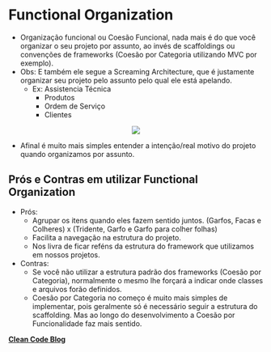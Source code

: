 # Functional Organization

- Organização funcional ou Coesão Funcional, nada mais é do que você organizar o seu projeto por assunto, ao invés de scaffoldings ou convenções de frameworks (Coesão por Categoria utilizando MVC por exemplo).
- Obs: E também ele segue a Screaming Architecture, que é justamente organizar seu projeto pelo assunto pelo qual ele está apelando.
  - Ex: Assistencia Técnica
    - Produtos
    - Ordem de Serviço
    - Clientes

<p align="center">
  <img src="https://github.com/matsennin/clean-architecture/blob/master/images/Framework_Convention_x_Functional_Organization.png" />
</p>

- Afinal é muito mais simples entender a intenção/real motivo do projeto quando organizamos por assunto.


## Prós e Contras em utilizar Functional Organization
  - Prós:
    - Agrupar os itens quando eles fazem sentido juntos. (Garfos, Facas e Colheres) x (Tridente, Garfo e Garfo para colher folhas)
    - Facilita a navegação na estrutura do projeto.
    - Nos livra de ficar reféns da estrutura do framework que utilizamos em nossos projetos.
  - Contras:
    - Se você não utilizar a estrutura padrão dos frameworks (Coesão por Categoria), normalmente o mesmo lhe forçará a indicar onde classes e arquivos forão definidos.
    - Coesão por Categoria no começo é muito mais simples de implementar, pois geralmente só é necessário seguir a estrutura do scaffolding. Mas ao longo do desenvolvimento a Coesão por Funcionalidade faz mais sentido.


[**Clean Code Blog**](https://blog.cleancoder.com/uncle-bob/2011/09/30/Screaming-Architecture.html)
